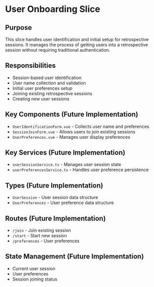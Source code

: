 # User Onboarding Slice

## Purpose

This slice handles user identification and initial setup for retrospective sessions. It manages the process of getting users into a retrospective session without requiring traditional authentication.

## Responsibilities

- Session-based user identification
- User name collection and validation
- Initial user preferences setup
- Joining existing retrospective sessions
- Creating new user sessions

## Key Components (Future Implementation)

- `UserIdentificationForm.vue` - Collects user name and preferences
- `SessionJoinForm.vue` - Allows users to join existing sessions
- `UserPreferences.vue` - Manages user display preferences

## Key Services (Future Implementation)

- `userSessionService.ts` - Manages user session state
- `userPreferencesService.ts` - Handles user preference persistence

## Types (Future Implementation)

- `UserSession` - User session data structure
- `UserPreferences` - User preference data structure

## Routes (Future Implementation)

- `/join` - Join existing session
- `/start` - Start new session
- `/preferences` - User preferences

## State Management (Future Implementation)

- Current user session
- User preferences
- Session joining status
